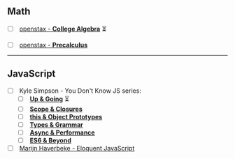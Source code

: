 ## Math  
- [ ] &nbsp;[openstax - **College Algebra**](https://openstax.org/details/books/college-algebra) :hourglass_flowing_sand:
- [ ] &nbsp;[openstax - **Precalculus**](https://openstax.org/details/books/precalculus)


***
## JavaScript
- [ ] &nbsp;Kyle Simpson - You Don't Know JS series:
    - [ ] &nbsp;[**Up & Going**](https://www.amazon.com/You-Dont-Know-JS-Going/dp/1491924462/ref=sr_1_1?s=books&ie=UTF8&qid=1516363692&sr=1-1&keywords=You+Don%27t+Know+JS%3A+Up+%26+Going) :hourglass_flowing_sand:
    - [ ] &nbsp;[**Scope & Closures**](https://www.amazon.com/You-Dont-Know-JS-Closures/dp/1449335586)
    - [ ] &nbsp;[**this & Object Prototypes**](https://www.amazon.com/You-Dont-Know-JS-Prototypes/dp/1491904151/ref=sr_1_1?s=books&ie=UTF8&qid=1516363945&sr=1-1&keywords=this+%26+Object+Prototypes)
    - [ ] &nbsp;[**Types & Grammar**](https://www.amazon.com/gp/product/B00SXHFTO4/ref=series_dp_rw_ca_6?ie=UTF8&qid=1516370732&sr=1-7)
    - [ ] &nbsp;[**Async & Performance**](https://www.amazon.com/gp/product/B00TXVCJ7O/ref=series_dp_rw_ca_4?ie=UTF8&qid=1516370732&sr=1-7)
    - [ ] &nbsp;[**ES6 & Beyond**](https://www.amazon.com/gp/product/B019HRGOPQ/ref=series_dp_rw_ca_5?ie=UTF8&qid=1516370732&sr=1-7)
- [ ] &nbsp;[Marijn Haverbeke - Eloquent JavaScript](https://www.amazon.com/Eloquent-JavaScript-2nd-Ed-Introduction/dp/1593275846/ref=sr_1_1?ie=UTF8&qid=1516370547&sr=8-1&keywords=eloquent+javascript)
